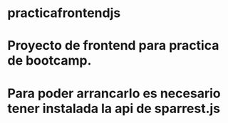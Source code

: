 # practicafrontendjs
# Proyecto de frontend para practica de bootcamp.
# Para poder arrancarlo es necesario tener instalada la api de sparrest.js
